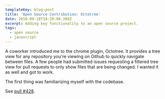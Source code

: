 ```yaml
---
templateKey: blog-post
title: 'Open Source Contribution: Octotree'
date: 2018-09-10T18:20:08.200Z
excerpt: Adding key functionality to an open source project.
tags:
  - open source
  - javascript
---
```

A coworker introduced me to the chrome plugin, Octotree. It provides a tree view for any repository you're viewing on Github to quickly navigate between files. A few people had submitted issues requesting a filtered tree view for pull requests to only show files that are being changed. I wanted it as well and got to work.

The first thing was familiarizing myself with the codebase.



See [pull #428](https://github.com/buunguyen/octotree/pull/428).
